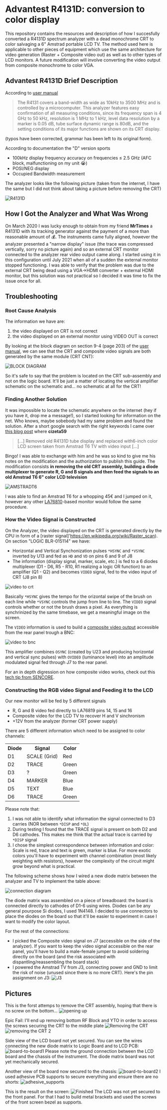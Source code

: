 # Advantest R4131D: conversion to color display
This repository contains the resources and description of how I succesfully converted a R4131D spectrum analyzer with a dead monochrome CRT to color salvaging a 6" Amstrad portable LCD TV.
The method used here is applicable to other pieces of equipment which use the same architecture for video generation (Raster + Composite video out) as well as to other types of LCD monitors.
A future modification will involve converting the video output from composite monochrome to color VGA.
## Advantest R4131D Brief Description
According to [user manual](manuals/pdf_mn_ER4131_OPERATING_MANUAL.pdf)
> The R4131 covers a band-width as wide as 10kHz to 3500 MHz and is controlled by a microcomputer. 
> This analyzer features easy confirmation of all measuring conditions, since 
> its frequency span is 4 GHz to 50 kHz, 
> resolution is 1 MHz to 1 kHz, 
> level data resolution by a marker is 0.05 dB, 
> tube surface dynamic range is 80dB, 
> and the setting conditions of its major functions are shown on its CRT display.

(typos have been corrected, grammar has been left to its original form).

According to documentation the "D" version sports
* 100kHz display frequency accuracy on frequencies ≤ 2.5 GHz (AFC block, malfunctioning on my unit 😭)
* POSI/NEG display
* Occupied Bandwidth measurement

The analyzer looks like the following picture (taken from the internet, I have the same but I did not think about taking a picture before removing the CRT)

![R4131D](thumbnails/R4131D.jpeg)

## How I Got the Analyzer and What Was Wrong
On March 2020 I was lucky enough to obtain from my friend **MrTimes** a R4131D with its tracking generator against the payment of a more than reasonable amount of 💰. The instruments came fully aligned, however the analyzer presented a "narrow display" issue (the trace was compressed vertically, sorry no picture again) and so an external CRT monitor connected to the analyzer rear video output came along.
I started using it in this configuration until July 2021 when all of a sudden the external monitor stopped functioning.
I was able to verify that the problem was due to the external CRT being dead using a VGA→HDMI converter + external HDMI monitor, but this solution was not practical so I decided it was time to fix the issue once for all.

## Troubleshooting
### Root Cause Analysis
The information we have are:
1. the video displayed on CRT is not correct
2. the video displayed on an external monitor using VIDEO OUT is correct

By looking at the block diagram on section 9-4 (page 203) of the [user manual](manuals/pdf_mn_ER4131_OPERATING_MANUAL.pdf), we can see that the CRT and composite video signals are both generated by the same module (CRT CNT):

![BLOCK DIAGRAM](thumbnails/R4131D_9-4.jpg)

So it's safe to say that the problem is located on the CRT sub-assembly and not on the logic board. It'll be just a matter of locating the vertical amplifier schematic on the schematic and... no schematic at all for the CRT!

### Finding Another Solution
It was impossible to locate the schematic anywhere on the internet (hey if you have it, drop me a message!), so I started looking for information on the net. Who knows, maybe sobebody had my same problem and found the solution.
After a short google search with the right keywords I came over [this blog post](https://www.eevblog.com/forum/testgear/advantest-r4131d-lcd-display/) where **cizeta59** 
>\[...] Removed old R4131D tube display and replaced with6-inch color LCD screen taken from Amstrad T6 TV with video input \[...]

Bingo! I was able to exchange with him and he was so kind to give me his notes on the modification and the authorization to publish this guide.
The modification consists **in removing the old CRT assembly, building a diode multiplexer to generate R, G and B signals and then feed the signals to an old Amstrad T6 6" color LCD television** 

![AMSTRADT6](thumbnails/Amstrad_T6.jpg)

I was able to find an Amstrad T6 for a whopping 45€ and I jumped on it, however any other [LA76810](manuals/LA76810A.pdf)-based monitor would follow the same procedure.

### How the Video Signal is Constructed
On the Analyzer, the video displayed on the CRT is generated directly by the CPU in form of a [raster signal]'https://en.wikipedia.org/wiki/Raster_scan). On section "LOGIC BLR-015114" we have:
* Horizontal and Vertical Synchonization pulses ```*HSYNC``` and ```*VSYNC``` inverted by U13 and fed as ```HD``` and ```VD``` on pins 6 and 9 of J8
* The information (display signal, marker, scale, etc.) is fed to a 6 diodes multiplexer (D1 - D6, R5 - R10, R1 realizing a logic OR function) to an amplifier (Q1 - Q2) and becomes ```VIDEO``` signal, fed to the video input of CRT (J8 pin 8)

![video to crt](thumbnails/video_sch_1.png)

Basically ```*HSYNC``` gives the tempo for the orizontal swipe of the brush on each line while ```*VSYNC``` controls the jump from line to line. The ```VIDEO``` signal controls whether or not the brush draws a pixel. As everything is synchrinized by the same timebase, we get a meaningful image on the screen.

The ```VIDEO``` information is used to build a [composite video output](https://en.wikipedia.org/wiki/Composite_video) accessible from the rear panel trough a BNC:

![video to bnc](thumbnails/video_sch_2.png)

This amplifier combines ```OSYNC``` (created by U23 and producing horizontal and vertical sync pulses) with ```OVIDEO``` (luminance level) into an amplitude modulated signal fed through J7 to the rear panel.

For an in depth digression on how composite video works, check out this [tech tip from SENCORE](manuals/TT148-4053.pdf).

### Constructing the RGB video Signal and Feeding it to the LCD
Our new monitor will be fed by 5 different signals
* R, G and B video fed directly to LA76819 pins 14, 15 and 16
* Composite video for the LCD TV to recover H and V sinchronism
* +12V from the analyzer (former CRT power supply)

There are 5 different information which need to be assigned to color channels:

<table>
  <tr><th>Diode</th><th>Signal</th><th>Color</th></tr>
  <tr><td>D1</td><td>SCALE (Grid)</td><td>Red</td></tr>
  <tr><td>D2</td><td>TRACE</td><td>Green</td></tr>
  <tr><td>D3</td><td>?</td><td>Green</td></tr>
  <tr><td>D4</td><td>MARKER</td><td>Blue</td></tr>
  <tr><td>D5</td><td>TEXT</td><td>Blue</td></tr>
  <tr><td>D6</td><td>TRACE</td><td>Green</td></tr>
</table>

Please note that:
1. I was not able to identify what information the signal connected to D3 carries (NOR between ```*DISP``` and ```*OL```)
2. During testing I found that the TRACE signal is present on both D2 and D6 cathodes. This makes me think that the actual trace is carried by ```*DISP``` signal
3. I chose the simplest correspondence between information and color: Scale is red, trace and text is green, marker is blue. For more exotic colors you'll have to experiment with channel combination (most likely weighting with resistors), however the complexity of the circuit might grow beyond what is practical.

The following scheme shows how I wired a new diode matrix between the analyzer and TV to implement the table above:

![connection diagram](thumbnails/connection_diagram.png)

The diode matrix was assembled on a piece of breadboard: the board is connected directly to cathodes of D1-6 using wires. Diodes can be any general pourpose Si diodes, I used 1N4148. 
I decided to use connectors to place the diodes on the board so that it'll be easier to experiment in case I want to modify the color layout.

For the rest of the connections:
* I picked the Composite video signal on J7 (accessible on the side of the analyzer). If you want to keep the video signal accessible on the rear panel, you'll have to build a male-female jumper to avoid soldering directly on the board (and the risk associated with dispantling/reassembling the board stack)
* I powered the Amstrad TV from J3, connecting power and GND to limit the risk of noise (unused since there is no more CRT). Here's the pin assignment on J3: 
![J3](thumbnails/J3.png)

## Pictures
This is the forst attemps to remove the CRT assembly, hoping that there is no screw on the bottom...
![opening up](thumbnails/1636730952342_tn.jpg)

Epic Fail: I'll end up removing bottom RF Block and YTO in order to access the screws securing the CRT to the middle plate
![Removing the CRT](thumbnails/1636730952317_tn.jpg)
![removing the CRT 2](thumbnails/bottom_modules.png.png)

Side view of the LCD board not yet secured. You can see the wires connecting the new diode matrix to Logic Board and to LCD PCB:
![board-to-board1](thumbnails/1636730952330_tn.jpg)
Please note the ground connection between the LCD board and the chassis of the instrument. The diode matrix board was not yet mechanically secured.

Another view of the board now secured to the chassis:
![board-to-board2](thumbnails/1636730952323_tn.jpg)
I used adhesive PCB supports to secure everything and ensure there are no shorts:
![adhesive_supports](thumbnails/PCB_support.png)

This is the result on the screen:
![Finished](thumbnails/1636730952336_tn.jpg)
The LCD was not yet secured to the front panel. For that I had to build metal brackets and used the screws of the front screen bezel as supports.
